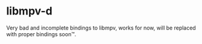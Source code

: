 # libmpv-d

Very bad and incomplete bindings to libmpv, works for now, will be replaced with proper bindings soon™.

